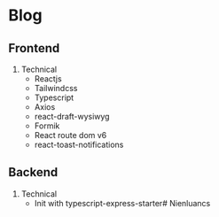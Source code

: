 # Blog
## Frontend
1. Technical
   - Reactjs
   - Tailwindcss
   - Typescript
   - Axios
   - react-draft-wysiwyg
   - Formik
   - React route dom v6
   - react-toast-notifications
## Backend
1. Technical
   - Init with typescript-express-starter#   N i e n l u a n c s  
 
